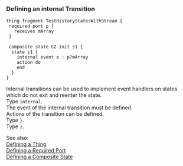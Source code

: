 ### <a name="Defining-a-internal-Transition"></a>Defining an internal Transition

```
thing fragment TestHistoryStatesWithStream {
 required port p {
   receives mArray
 }
 
 composite state C2 init s1 {
  state s1 {
    internal event e : p?mArray
    action do
    end
  }
}

```
Internal transitions can be used to implement event handlers on states which do not exit and reenter the state.<br>
Type `internal`.<br>
The event of the internal transition must be defined.<br>
Actions of the transition can be defined. <br>
Type `}`.<br>
Type `}`.<br>


See also:<br/>
[Defining a Thing](Defining-a-Thing)<br/>
[Defining a Required Port](Defining-a-RequiredPort)<br/>
[Defining a Composite State](Defining-a-CompositeState)
